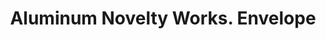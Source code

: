 ---
doi: 10.7916/D89S335C
date_other: unknown
date_other_textual: unknown
form: printed ephemera
genre:
- Envelopes
name:
- Aluminum Novelty Works
object_in_context_url: https://biggert.cul.columbia.edu/items/view/ave_biggert_01525
subject_hierarchical_geographic:
- Pawtucket, Rhode Island, United States
subject_name:
- Aluminum Novelty Works
title: Aluminum Novelty Works. Envelope
sort_title: Aluminum Novelty Works. Envelope
call_number: ave_biggert_01525
coordinates:
- 41.87555555555556,-71.3761111111111
pid: ave_biggert_01525
identifiers: ave_biggert_01525
thumbnail: https://derivativo-3.library.columbia.edu/iiif/2/ldpd:343880/full/!256,256/0/native.jpg
permalink: "/biggert/ave_biggert_01525/"
layout: iiif-image-page
---